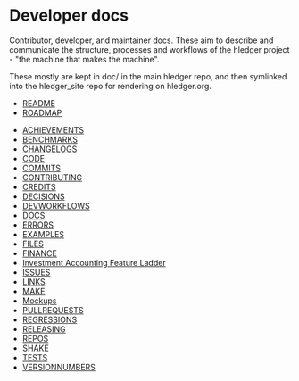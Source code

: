 # Developer docs

Contributor, developer, and maintainer docs.
These aim to describe and communicate the structure, processes and
workflows of the hledger project - "the machine that makes the machine".

These mostly are kept in doc/ in the main hledger repo,
and then symlinked into the hledger_site repo for rendering on hledger.org.

- [README](dev-README.md)
- [ROADMAP](ROADMAP.md)
<!-- - [TODO](TODO.md) -->
- [ACHIEVEMENTS](ACHIEVEMENTS.md)
- [BENCHMARKS](BENCHMARKS.md)
- [CHANGELOGS](CHANGELOGS.md)
- [CODE](CODE.md)
- [COMMITS](COMMITS.md)
- [CONTRIBUTING](CONTRIBUTING.md)
- [CREDITS](CREDITS.md)
- [DECISIONS](DECISIONS.md)
- [DEVWORKFLOWS](DEVWORKFLOWS.md)
- [DOCS](DOCS.md)
- [ERRORS](ERRORS.md)
- [EXAMPLES](EXAMPLES.md)
- [FILES](FILES.md)
- [FINANCE](FINANCE.md)
- [Investment Accounting Feature Ladder](investment-accounting-features.md)
- [ISSUES](ISSUES.md)
- [LINKS](LINKS.md)
- [MAKE](MAKE.md)
- [Mockups](mockups.md)
- [PULLREQUESTS](PULLREQUESTS.md)
- [REGRESSIONS](REGRESSIONS.md)
- [RELEASING](RELEASING.md)
- [REPOS](REPOS.md)
- [SHAKE](SHAKE.md)
- [TESTS](TESTS.md)
- [VERSIONNUMBERS](VERSIONNUMBERS.md)

